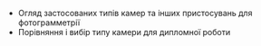 - Огляд застосованих типів камер та інших пристосувань для фотограмметрії
- Порівняння і вибір типу камери для дипломної роботи